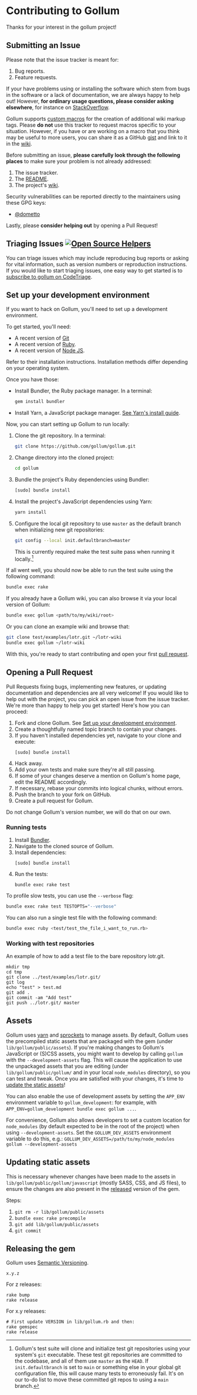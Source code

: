 # Contributing to Gollum

Thanks for your interest in the gollum project!

## Submitting an Issue

Please note that the issue tracker is meant for:

1. Bug reports.
2. Feature requests.

If your have problems using or installing the software which stem from bugs in the software or a lack of documentation, we are always happy to help out! However, **for ordinary usage questions, please consider asking elsewhere**, for instance on [StackOverflow](http://stackoverflow.com/questions/tagged/gollum-wiki).

Gollum supports [custom macros](https://github.com/gollum/gollum/wiki#macros) for the creation of additional wiki markup tags. Please **do not** use this tracker to request macros specific to your situation. However, if you have or are working on a macro that you think may be useful to more users, you can share it as a GitHub [gist](https://gist.github.com) and link to it in the [wiki](https://github.com/gollum/gollum/wiki/Custom-macros).

Before submitting an issue, **please carefully look through the following places** to make sure your problem is not already addressed:

1. The issue tracker.
1. The [README](https://github.com/gollum/gollum/blob/master/README.md).
1. The project's [wiki](https://github.com/gollum/gollum/wiki).

Security vulnerabilities can be reported directly to the maintainers using these GPG keys:

* [@dometto](https://keys.openpgp.org/vks/v1/by-fingerprint/16E08F9EF05BAA7E16165C4750D1BBE8362E93F1)

Lastly, please **consider helping out** by opening a Pull Request!

## Triaging Issues [![Open Source Helpers](https://www.codetriage.com/gollum/gollum/badges/users.svg)](https://www.codetriage.com/gollum/gollum)

You can triage issues which may include reproducing bug reports or asking for vital information, such as version numbers or reproduction instructions. If you would like to start triaging issues, one easy way to get started is to [subscribe to gollum on CodeTriage](https://www.codetriage.com/gollum/gollum).

## Set up your development environment

If you want to hack on Gollum, you'll need to set up a development
environment.

To get started, you'll need:

  - A recent version of [Git][git]
  - A recent version of [Ruby][rubylang].
  - A recent version of [Node JS][nodejs].

Refer to their installation instructions. Installation methods differ depending
on your operating system.

Once you have those:

  - Install Bundler, the Ruby package manager. In a terminal:
    ```sh
    gem install bundler
    ```
  - Install Yarn, a JavaScript package manager. [See Yarn's install
    guide][yarn-install].

Now, you can start setting up Gollum to run locally:

  1. Clone the git repository. In a terminal:

     ```sh
     git clone https://github.com/gollum/gollum.git
     ```
  2. Change directory into the cloned project:
     ```sh
     cd gollum
     ```
  3. Bundle the project's Ruby dependencies using Bundler:
     ```sh
     [sudo] bundle install
     ```
  4. Install the project's JavaScript dependencies using Yarn:
     ```sh
     yarn install
     ```
  5. Configure the local git repository to use `master` as the default branch
     when initializing new git repositories:
     ```sh
     git config --local init.defaultbranch=master
     ```

     This is currently required make the test suite pass when running it
     locally.[^1]

If all went well, you should now be able to run the test suite using the
following command:

```sh
bundle exec rake
```

If you already have a Gollum wiki, you can also browse it via your local version
of Gollum:

```sh
bundle exec gollum <path/to/my/wiki/root>
```

Or you can clone an example wiki and browse that:

```sh
git clone test/examples/lotr.git ~/lotr-wiki
bundle exec gollum ~/lotr-wiki
```

With this, you're ready to start contributing and open your first [pull
request](#opening-a-pull-request).

[git]: https://git-scm.com/downloads
[nodejs]: https://nodejs.org
[rubylang]: https://www.ruby-lang.org
[yarn-install]: https://yarnpkg.com/getting-started/install

[^1]: Gollum's test suite will clone and initialize test git repositories using
      your system's `git` executable. These test git repositories are
      committed to the codebase, and all of them use `master` as the `HEAD`. If
      `init.defaultbranch` is set to `main` or something else in your global git
      configuration file, this will cause many tests to erroneously fail. It's
      on our to-do list to move these committed git repos to using a `main`
      branch.

## Opening a Pull Request

Pull Requests fixing bugs, implementing new features, or updating documentation and dependencies are all very welcome! If you would like to help out with the project, you can pick an open issue from the issue tracker. We're more than happy to help you get started! Here's how you can proceed:

1. Fork and clone Gollum. See [Set up your development
   environment](#set-up-your-development-environment).
2. Create a thoughtfully named topic branch to contain your changes.
3. If you haven't installed dependencies yet, navigate to your clone and execute:
	```
	[sudo] bundle install
	```
4. Hack away.
5. Add your own tests and make sure they're all still passing.
6. If some of your changes deserve a mention on Gollum's home page, edit the README accordingly.
7. If necessary, rebase your commits into logical chunks, without errors.
8. Push the branch to your fork on GitHub.
9. Create a pull request for Gollum.

Do not change Gollum's version number, we will do that on our own.

### Running tests

1. Install [Bundler](http://bundler.io/).
2. Navigate to the cloned source of Gollum.
3. Install dependencies:
	```
	[sudo] bundle install
	```
4. Run the tests:
	```
	bundle exec rake test
	```

To profile slow tests, you can use the `--verbose` flag:

```sh
bundle exec rake test TESTOPTS="--verbose"
```

You can also run a single test file with the following command:

```sh
bundle exec ruby <test/test_the_file_i_want_to_run.rb>
```

### Working with test repositories

An example of how to add a test file to the bare repository lotr.git.

```
mkdir tmp
cd tmp
git clone ../test/examples/lotr.git/
git log
echo "test" > test.md
git add .
git commit -am "Add test"
git push ../lotr.git/ master
```

## Assets

Gollum uses [yarn](https://yarnpkg.com/) and [sprockets](https://github.com/rails/sprockets) to manage assets. By default, Gollum uses the precompiled static assets that are packaged with the gem (under `lib/gollum/public/assets`). If you're making changes to Gollum's JavaScript or (S)CSS assets, you might want to develop by calling `gollum` with the `--development-assets` flag. This will cause the application to use the unpackaged assets that you are editing (under `lib/gollum/public/gollum/` and in your local `node_modules` directory), so you can test and tweak. Once you are satisfied with your changes, it's time to [update the static assets](#updating-static-assets)!

You can also enable the use of development assets by setting the `APP_ENV` environment variable to `gollum_development`: for example, with `APP_ENV=gollum_development bundle exec gollum ...`.

For convenience, Gollum also allows developers to set a custom location for `node_modules` (by default expected to be in the root of the project) when using `--development-assets`. Set the `GOLLUM_DEV_ASSETS` environment variable to do this, e.g.: `GOLLUM_DEV_ASSETS=/path/to/my/node_modules gollum --development-assets`

## Updating static assets

This is necessary whenever changes have been made to the assets in
`lib/gollum/public/gollum/javascript` (mostly SASS, CSS, and JS files), to
ensure the changes are also present in the [released](#releasing-the-gem)
version of the gem.

Steps:

1. `git rm -r lib/gollum/public/assets`
1. `bundle exec rake precompile`
1. `git add lib/gollum/public/assets`
1. `git commit`

## Releasing the gem

Gollum uses [Semantic Versioning](http://semver.org/).

    x.y.z

For z releases:

```
rake bump
rake release
```

For x.y releases:

```
# First update VERSION in lib/gollum.rb and then:
rake gemspec
rake release
```
